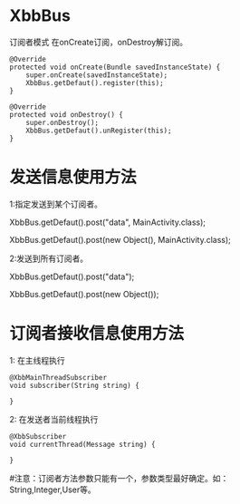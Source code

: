 # XbbBus
订阅者模式
在onCreate订阅，onDestroy解订阅。

    @Override
    protected void onCreate(Bundle savedInstanceState) {
        super.onCreate(savedInstanceState);
        XbbBus.getDefaut().register(this);
    }

    @Override
    protected void onDestroy() {
        super.onDestroy();
        XbbBus.getDefaut().unRegister(this);
    }
# 发送信息使用方法
1:指定发送到某个订阅者。

 XbbBus.getDefaut().post("data", MainActivity.class);
 
 XbbBus.getDefaut().post(new Object(), MainActivity.class);
 
2:发送到所有订阅者。

 XbbBus.getDefaut().post("data");
 
 XbbBus.getDefaut().post(new Object());
 
 # 订阅者接收信息使用方法
 
 1: 在主线程执行
 
    @XbbMainThreadSubscriber
    void subscriber(String string) {
      
    }
    
 2: 在发送者当前线程执行
 
    @XbbSubscriber
    void currentThread(Message string) {
       
    }
    
#注意：订阅者方法参数只能有一个，参数类型最好确定。如：String,Integer,User等。 
